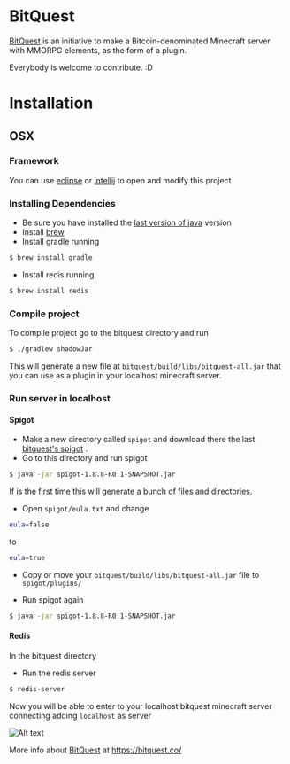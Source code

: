 # BitQuest

[BitQuest](https://bitquest.co/) is an initiative to make a Bitcoin-denominated Minecraft server with MMORPG elements, as the form of a plugin.


Everybody is welcome to contribute. :D

# Installation
## OSX
### Framework
You can use [eclipse](https://eclipse.org/downloads/) or [intellij](https://www.jetbrains.com/idea/) to open and modify this project

### Installing Dependencies
- Be sure you have installed the [last version of java](http://www.java.com/en/download) version 
- Install [brew](http://brew.sh/)
- Install gradle running
```sh
$ brew install gradle
```
- Install redis running
```sh
$ brew install redis
```

### Compile project
To compile project go to the bitquest directory and run
```sh
$ ./gradlew shadowJar
````
This will generate a new file at ```bitquest/build/libs/bitquest-all.jar``` that you can use as a plugin in your localhost minecraft server.

### Run server in localhost
#### Spigot
- Make a new directory called ```spigot``` and download there the last [bitquest's spigot](http://jenkins.bitquest.co/job/spigot/) .
- Go to this directory and run spigot
```sh
$ java -jar spigot-1.8.8-R0.1-SNAPSHOT.jar
```
If is the first time this will generate a bunch of files and directories.
- Open ```spigot/eula.txt``` and change 
```sh
eula=false
``` 
to
```sh
eula=true
```

- Copy or move your ```bitquest/build/libs/bitquest-all.jar``` file to ```spigot/plugins/```

- Run spigot again
```sh
$ java -jar spigot-1.8.8-R0.1-SNAPSHOT.jar
````

#### Redis
In the bitquest directory
- Run the redis server
```sh
$ redis-server
```
Now you will be able to enter to your localhost bitquest minecraft server connecting adding ```localhost``` as server

![Alt text](http://i.imgur.com/4ZPm0d9.png)


More info about [BitQuest](https://bitquest.co/) at
https://bitquest.co/

